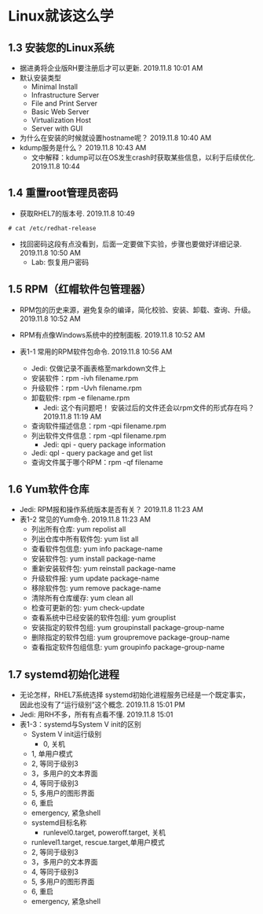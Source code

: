 # Linux就该这么学

## 1.3 安装您的Linux系统

* 据进勇将企业版RH要注册后才可以更新. 2019.11.8 10:01 AM
* 默认安装类型
  * Minimal Install
  * Infrastructure Server
  * File and Print Server
  * Basic Web Server
  * Virtualization Host
  * Server with GUI
* 为什么在安装的时候就设置hostname呢？ 2019.11.8 10:40 AM
* kdump服务是什么？ 2019.11.8 10:43 AM
  * 文中解释：kdump可以在OS发生crash时获取某些信息，以利于后续优化. 2019.11.8 10:44

## 1.4 重置root管理员密码

* 获取RHEL7的版本号. 2019.11.8 10:49

```shell
# cat /etc/redhat-release
```

* 找回密码这段有点没看到，后面一定要做下实验，步骤也要做好详细记录. 2019.11.8 10:50 AM
  * Lab: 恢复用户密码

## 1.5 RPM（红帽软件包管理器）

* RPM包的历史来源，避免复杂的编译，简化校验、安装、卸载、查询、升级。 2019.11.8 10:52 AM
* RPM有点像Windows系统中的控制面板. 2019.11.8 10:52 AM

* 表1-1 常用的RPM软件包命令. 2019.11.8 10:56 AM
  * Jedi: 仅做记录不画表格至markdown文件上
  * 安装软件：rpm -ivh filename.rpm
  * 升级软件：rpm -Uvh filename.rpm
  * 卸载软件: rpm -e filename.rpm
    * Jedi: 这个有问题吧！ 安装过后的文件还会以rpm文件的形式存在吗？ 2019.11.8 11:19 AM
  * 查询软件描述信息：rpm -qpi filename.rpm
  * 列出软件文件信息：rpm -qpl filename.rpm
    * Jedi: qpi - query package information
  * Jedi: qpl - query package and get list
  * 查询文件属于哪个RPM：rpm -qf filename

## 1.6 Yum软件仓库

* Jedi: RPM报和操作系统版本是否有关？ 2019.11.8 11:23 AM
* 表1-2 常见的Yum命令. 2019.11.8 11:23 AM
  * 列出所有仓库: yum repolist all
  * 列出仓库中所有软件包: yum list all
  * 查看软件包信息: yum info package-name
  * 安装软件包: yum install package-name
  * 重新安装软件包: yum reinstall package-name
  * 升级软件报: yum update package-name
  * 移除软件包: yum remove package-name
  * 清除所有仓库缓存: yum clean all
  * 检查可更新的包: yum check-update
  * 查看系统中已经安装的软件包组: yum grouplist
  * 安装指定的软件包组: yum groupinstall package-group-name
  * 删除指定的软件包组: yum groupremove package-group-name
  * 查看指定软件包组信息: yum groupinfo package-group-name

## 1.7 systemd初始化进程

* 无论怎样，RHEL7系统选择 systemd初始化进程服务已经是一个既定事实，因此也没有了“运行级别”这个概念. 2019.11.8 15:01 PM
* Jedi: 用RH不多，所有有点看不懂. 2019.11.8 15:01
* 表1-3：systemd与System V init的区别
  * System V init运行级别
    * 0, 关机
  * 1, 单用户模式
  * 2, 等同于级别3
  * 3，多用户的文本界面
  * 4, 等同于级别3
  * 5, 多用户的图形界面
  * 6, 重启
  * emergency, 紧急shell
  * systemd目标名称
    * runlevel0.target, poweroff.target, 关机
  * runlevel1.target, rescue.target,单用户模式
  * 2, 等同于级别3
  * 3，多用户的文本界面
  * 4, 等同于级别3
  * 5, 多用户的图形界面
  * 6, 重启
  * emergency, 紧急shell
